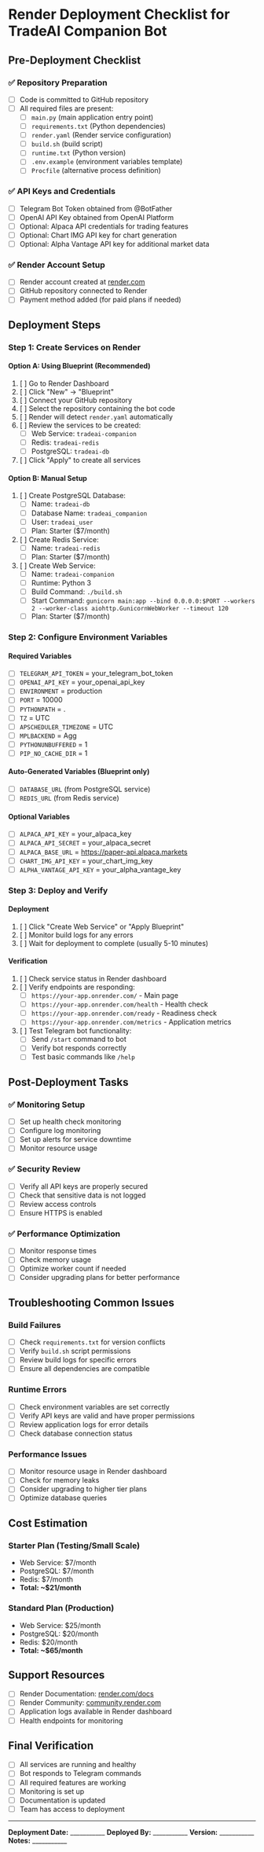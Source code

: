 # Render Deployment Checklist for TradeAI Companion Bot

## Pre-Deployment Checklist

### ✅ Repository Preparation
- [ ] Code is committed to GitHub repository
- [ ] All required files are present:
  - [ ] `main.py` (main application entry point)
  - [ ] `requirements.txt` (Python dependencies)
  - [ ] `render.yaml` (Render service configuration)
  - [ ] `build.sh` (build script)
  - [ ] `runtime.txt` (Python version)
  - [ ] `.env.example` (environment variables template)
  - [ ] `Procfile` (alternative process definition)

### ✅ API Keys and Credentials
- [ ] Telegram Bot Token obtained from @BotFather
- [ ] OpenAI API Key obtained from OpenAI Platform
- [ ] Optional: Alpaca API credentials for trading features
- [ ] Optional: Chart IMG API key for chart generation
- [ ] Optional: Alpha Vantage API key for additional market data

### ✅ Render Account Setup
- [ ] Render account created at [render.com](https://render.com)
- [ ] GitHub repository connected to Render
- [ ] Payment method added (for paid plans if needed)

## Deployment Steps

### Step 1: Create Services on Render

#### Option A: Using Blueprint (Recommended)
1. [ ] Go to Render Dashboard
2. [ ] Click "New" → "Blueprint"
3. [ ] Connect your GitHub repository
4. [ ] Select the repository containing the bot code
5. [ ] Render will detect `render.yaml` automatically
6. [ ] Review the services to be created:
   - [ ] Web Service: `tradeai-companion`
   - [ ] Redis: `tradeai-redis`
   - [ ] PostgreSQL: `tradeai-db`
7. [ ] Click "Apply" to create all services

#### Option B: Manual Setup
1. [ ] Create PostgreSQL Database:
   - [ ] Name: `tradeai-db`
   - [ ] Database Name: `tradeai_companion`
   - [ ] User: `tradeai_user`
   - [ ] Plan: Starter ($7/month)

2. [ ] Create Redis Service:
   - [ ] Name: `tradeai-redis`
   - [ ] Plan: Starter ($7/month)

3. [ ] Create Web Service:
   - [ ] Name: `tradeai-companion`
   - [ ] Runtime: Python 3
   - [ ] Build Command: `./build.sh`
   - [ ] Start Command: `gunicorn main:app --bind 0.0.0.0:$PORT --workers 2 --worker-class aiohttp.GunicornWebWorker --timeout 120`
   - [ ] Plan: Starter ($7/month)

### Step 2: Configure Environment Variables

#### Required Variables
- [ ] `TELEGRAM_API_TOKEN` = your_telegram_bot_token
- [ ] `OPENAI_API_KEY` = your_openai_api_key
- [ ] `ENVIRONMENT` = production
- [ ] `PORT` = 10000
- [ ] `PYTHONPATH` = .
- [ ] `TZ` = UTC
- [ ] `APSCHEDULER_TIMEZONE` = UTC
- [ ] `MPLBACKEND` = Agg
- [ ] `PYTHONUNBUFFERED` = 1
- [ ] `PIP_NO_CACHE_DIR` = 1

#### Auto-Generated Variables (Blueprint only)
- [ ] `DATABASE_URL` (from PostgreSQL service)
- [ ] `REDIS_URL` (from Redis service)

#### Optional Variables
- [ ] `ALPACA_API_KEY` = your_alpaca_key
- [ ] `ALPACA_API_SECRET` = your_alpaca_secret
- [ ] `ALPACA_BASE_URL` = https://paper-api.alpaca.markets
- [ ] `CHART_IMG_API_KEY` = your_chart_img_key
- [ ] `ALPHA_VANTAGE_API_KEY` = your_alpha_vantage_key

### Step 3: Deploy and Verify

#### Deployment
1. [ ] Click "Create Web Service" or "Apply Blueprint"
2. [ ] Monitor build logs for any errors
3. [ ] Wait for deployment to complete (usually 5-10 minutes)

#### Verification
1. [ ] Check service status in Render dashboard
2. [ ] Verify endpoints are responding:
   - [ ] `https://your-app.onrender.com/` - Main page
   - [ ] `https://your-app.onrender.com/health` - Health check
   - [ ] `https://your-app.onrender.com/ready` - Readiness check
   - [ ] `https://your-app.onrender.com/metrics` - Application metrics

3. [ ] Test Telegram bot functionality:
   - [ ] Send `/start` command to bot
   - [ ] Verify bot responds correctly
   - [ ] Test basic commands like `/help`

## Post-Deployment Tasks

### ✅ Monitoring Setup
- [ ] Set up health check monitoring
- [ ] Configure log monitoring
- [ ] Set up alerts for service downtime
- [ ] Monitor resource usage

### ✅ Security Review
- [ ] Verify all API keys are properly secured
- [ ] Check that sensitive data is not logged
- [ ] Review access controls
- [ ] Ensure HTTPS is enabled

### ✅ Performance Optimization
- [ ] Monitor response times
- [ ] Check memory usage
- [ ] Optimize worker count if needed
- [ ] Consider upgrading plans for better performance

## Troubleshooting Common Issues

### Build Failures
- [ ] Check `requirements.txt` for version conflicts
- [ ] Verify `build.sh` script permissions
- [ ] Review build logs for specific errors
- [ ] Ensure all dependencies are compatible

### Runtime Errors
- [ ] Check environment variables are set correctly
- [ ] Verify API keys are valid and have proper permissions
- [ ] Review application logs for error details
- [ ] Check database connection status

### Performance Issues
- [ ] Monitor resource usage in Render dashboard
- [ ] Check for memory leaks
- [ ] Consider upgrading to higher tier plans
- [ ] Optimize database queries

## Cost Estimation

### Starter Plan (Testing/Small Scale)
- Web Service: $7/month
- PostgreSQL: $7/month
- Redis: $7/month
- **Total: ~$21/month**

### Standard Plan (Production)
- Web Service: $25/month
- PostgreSQL: $20/month
- Redis: $20/month
- **Total: ~$65/month**

## Support Resources

- [ ] Render Documentation: [render.com/docs](https://render.com/docs)
- [ ] Render Community: [community.render.com](https://community.render.com)
- [ ] Application logs available in Render dashboard
- [ ] Health endpoints for monitoring

## Final Verification

- [ ] All services are running and healthy
- [ ] Bot responds to Telegram commands
- [ ] All required features are working
- [ ] Monitoring is set up
- [ ] Documentation is updated
- [ ] Team has access to deployment

---

**Deployment Date:** ___________
**Deployed By:** ___________
**Version:** ___________
**Notes:** ___________